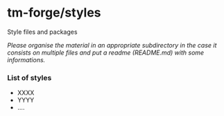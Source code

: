 # tm-forge/styles

Style files and packages

*Please organise the material in an appropriate subdirectory in the case it consists on multiple files and put a readme (README.md) with some informations.*

### List of styles

  * XXXX
  * YYYY
  * ....




